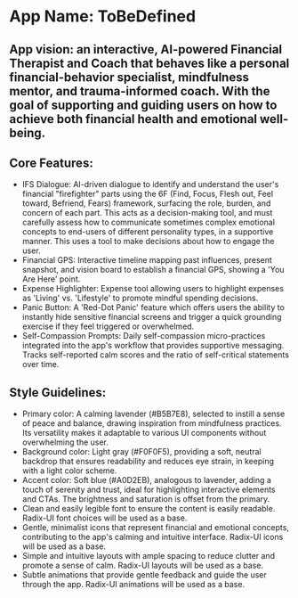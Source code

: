 # **App Name**: ToBeDefined

## App vision: an interactive, AI-powered Financial Therapist and Coach that behaves like a personal financial-behavior specialist, mindfulness mentor, and trauma-informed coach. With the goal of supporting and guiding users on how to achieve both financial health and emotional well-being. 

## Core Features:

- IFS Dialogue: AI-driven dialogue to identify and understand the user's financial "firefighter" parts using the 6F (Find, Focus, Flesh out, Feel toward, Befriend, Fears) framework, surfacing the role, burden, and concern of each part. This acts as a decision-making tool, and must carefully assess how to communicate sometimes complex emotional concepts to end-users of different personality types, in a supportive manner. This uses a tool to make decisions about how to engage the user.
- Financial GPS: Interactive timeline mapping past influences, present snapshot, and vision board to establish a financial GPS, showing a 'You Are Here' point.
- Expense Highlighter: Expense tool allowing users to highlight expenses as 'Living' vs. 'Lifestyle' to promote mindful spending decisions.
- Panic Button: A 'Red-Dot Panic' feature which offers users the ability to instantly hide sensitive financial screens and trigger a quick grounding exercise if they feel triggered or overwhelmed.
- Self-Compassion Prompts: Daily self-compassion micro-practices integrated into the app's workflow that provides supportive messaging. Tracks self-reported calm scores and the ratio of self-critical statements over time.

## Style Guidelines:

- Primary color: A calming lavender (#B5B7E8), selected to instill a sense of peace and balance, drawing inspiration from mindfulness practices. Its versatility makes it adaptable to various UI components without overwhelming the user.
- Background color: Light gray (#F0F0F5), providing a soft, neutral backdrop that ensures readability and reduces eye strain, in keeping with a light color scheme.
- Accent color: Soft blue (#A0D2EB), analogous to lavender, adding a touch of serenity and trust, ideal for highlighting interactive elements and CTAs. The brightness and saturation is offset from the primary.
- Clean and easily legible font to ensure the content is easily readable. Radix-UI font choices will be used as a base.
- Gentle, minimalist icons that represent financial and emotional concepts, contributing to the app's calming and intuitive interface. Radix-UI icons will be used as a base.
- Simple and intuitive layouts with ample spacing to reduce clutter and promote a sense of calm. Radix-UI layouts will be used as a base.
- Subtle animations that provide gentle feedback and guide the user through the app. Radix-UI animations will be used as a base.